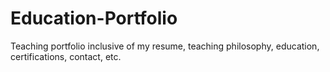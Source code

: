 # Education-Portfolio
Teaching portfolio inclusive of my resume, teaching philosophy, education, certifications, contact, etc.
